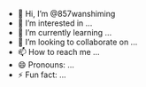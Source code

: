 - 👋 Hi, I’m @857wanshiming
- 👀 I’m interested in ...
- 🌱 I’m currently learning ...
- 💞️ I’m looking to collaborate on ...
- 📫 How to reach me ...
- 😄 Pronouns: ...
- ⚡ Fun fact: ...

<!---
857wanshiming/857wanshiming is a ✨ special ✨ repository because its `README.md` (this file) appears on your GitHub profile.
You can click the Preview link to take a look at your changes.
--->
